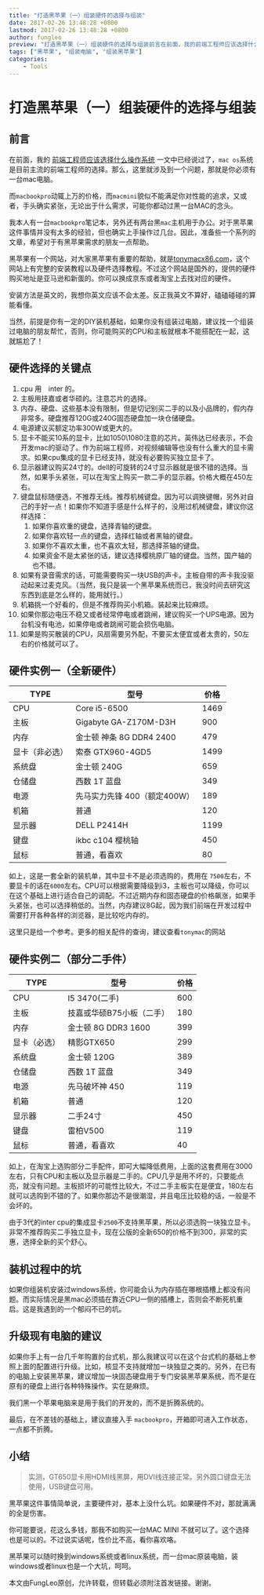```yaml
---
title: "打造黑苹果（一）组装硬件的选择与组装"
date: 2017-02-26 13:48:28 +0800
lastmod: 2017-02-26 13:48:28 +0800
author: fungleo
preview: "打造黑苹果（一）组装硬件的选择与组装前言在前面，我的前端工程师应该选择什么操作系统一文中已经说过了，macos系统是目前主流的前端工程师的选择。那么，这里就涉及到一个问题，那就是你必须有一台mac电脑。而macbookpro动辄上万的价格，而macmini貌似不能满足你对性能的追求，又或者，手头确实紧张，无论出于什么需求，可能你都动过黑一台MAC的念头。我本人有一台macbookpro笔记本"
tags: ["黑苹果", "组装电脑", "组装黑苹果"]
categories:
    - Tools
---
```


# 打造黑苹果（一）组装硬件的选择与组装

## 前言

在前面，我的 [前端工程师应该选择什么操作系统](http://blog.csdn.net/fungleo/article/details/56685306) 一文中已经说过了，`mac os`系统 是目前主流的前端工程师的选择。那么，这里就涉及到一个问题，那就是你必须有一台mac电脑。

而`macbookpro`动辄上万的价格，而`macmini`貌似不能满足你对性能的追求，又或者，手头确实紧张，无论出于什么需求，可能你都动过黑一台MAC的念头。

我本人有一台`macbookpro`笔记本，另外还有两台黑`mac`主机用于办公。对于黑苹果这件事情并没有太多的经验，但也确实上手操作过几台。因此，准备些一个系列的文章，希望对于有黑苹果需求的朋友一点帮助。

黑苹果有一个网站，对大家黑苹果有重要的帮助，就是[tonymacx86.com](http://wwwtonymacx86.com)，这个网站上有完整的安装教程以及硬件选择教程。不过这个网站是国外的，提供的硬件购买地址是亚马逊和新蛋的。你可以换成京东或者淘宝上去找对应的硬件。

安装方法是英文的，我想你英文应该不会太差。反正我英文不算好，磕磕碰碰的算能看懂。

当然，前提是你有一定的DIY装机基础，如果你没有组装过电脑，建议找一个组装过电脑的朋友帮忙，否则，你可能购买的CPU和主板就根本不能搭配在一起，这就尴尬了！

## 硬件选择的关键点

1. cpu 用　inter 的。
2. 主板用技嘉或者华硕的。注意芯片的选择。
3. 内存、硬盘、这些基本没有限制，但是切记别买二手的以及小品牌的，假内存非常多。硬盘推荐120G或240G固态硬盘加一块仓储硬盘。
4. 电源建议买额定功率300W或更大的。
5. 显卡不能买10系的显卡，比如1050\1080注意的芯片。英伟达已经表示，不会开发mac的驱动了。作为前端工程师，对视频编辑等也没有什么重大的显卡需求。如果cpu集成的显卡已经支持，就没有必要购买独立显卡了。
6. 显示器建议购买24寸的。dell的可旋转的24寸显示器就是很不错的选择。当然，如果手头紧张，可以在淘宝上购买一款二手的显示器。价格大概在450左右。
7. 键盘鼠标随便选，不推荐无线。推荐机械键盘。因为可以调换键帽，另外对自己的手好一点！如果你不知道手感是什么样子的，没用过机械键盘，建议你这样选择：
	1. 如果你喜欢重的键盘，选择青轴的键盘。
	2. 如果你喜欢轻一点的键盘，选择红轴或者黑轴的键盘。
	3. 如果你不喜欢太重，也不喜欢太轻，那选择茶轴的键盘。
	4. 如果资金不是太紧张的话，建议选择樱桃原厂轴的键盘。当然，国产轴的也不错。
8. 如果有录音需求的话，可能需要购买一块USB的声卡。主板自带的声卡我没驱动起来过麦克风。（当然，我只是装一个黑苹果系统而已，我没时间去研究这东西到底是怎么样的，能用就行。）
9. 机箱挑一个好看的，但是不推荐购买小机箱。装起来比较麻烦。
10. 如果你那边电压不稳又或者经常停电或者跳闸，建议购买一个UPS电源。因为台机没有电池，如果停电或者跳闸可能会损伤电脑。
11. 如果是购买散装的CPU，风扇需要另外配，不要买太便宜或者太贵的，50左右的价格就可以了。

## 硬件实例一（全新硬件）

TYPE | 型号 | 价格
----- | ------ | -----
CPU | Core i5-6500 | 1469
主板 | Gigabyte GA-Z170M-D3H | 900
内存 | 金士顿 神条 8G DDR4 2400 | 479
显卡（非必选） | 索泰 GTX960-4GD5 | 1499
系统盘 | 金士顿 240G | 659
仓储盘 | 西数 1T 蓝盘 | 349
电源 | 先马实力先锋 400（额定400W） | 189
机箱 | 普通 | 120
显示器 | DELL P2414H | 1199
键盘 | ikbc c104 樱桃轴 | 450
鼠标 | 普通，看喜欢 | 80

如上，这是一套全新的装机单，其中显卡不是必须选购的，费用在 `7500`左右，不要显卡的话在`6000`左右。CPU可以根据需要降级到i3，主板也可以降级，你可以在这个基础上进行适合自己的调配。不过近期内存和固态硬盘的价格飙涨，如果手头紧张，也可以选择稍低的。当然，内存建议8G起，因为我们前端在开发过程中需要打开各种各样的浏览器，是比较吃内存的。

这里只是给一个参考。更多的相关配件的查询，建议查看`tonymac`的网站

## 硬件实例二（部分二手件）
TYPE | 型号 | 价格
----- | ------ | -----
CPU | I5 3470(二手) | 600
主板 | 技嘉或华硕B75小板（二手）| 180
内存 | 金士顿 8G DDR3 1600 | 399
显卡（必选）| 精影GTX650 | 299
系统盘 | 金士顿 120G | 389
仓储盘 | 西数 1T 蓝盘 | 349
电源 | 先马破坏神 450 | 119
机箱 | 普通 | 120 
显示器| 二手24寸 | 450
键盘 | 雷柏V500 | 119
鼠标 | 普通，看喜欢 | 40

如上，在淘宝上选购部分二手配件，即可大幅降低费用，上面的这套费用在3000左右，只有CPU和主板以及显示器是二手的。CPU几乎是用不坏的，只要能点亮，就没有问题。主板损坏的可能性比较大，不过二手主板实在是便宜，180左右就可以选购到不错的了。如果你那边不是很潮湿，并且电压比较稳的话，一般是不会坏的。

由于3代的inter cpu的集成显卡`2500`不支持黑苹果，所以必须选购一块独立显卡。非常不推荐购买二手独立显卡，现在公版的全新650的价格不到300，非常的实惠，选择全新的买个舒心。

## 装机过程中的坑

如果你组装机安装过windows系统，你可能会认为内存插在哪根插槽上都没有问题。而实际情况是黑mac必须插在靠近CPU一侧的插槽上，否则会不断死机重启。这是我遇到的一个郁闷不已的坑。

## 升级现有电脑的建议

如果你手上有一台几千年购置的台式机，那么我建议可以在这个台式机的基础上参照上面的配置进行升级。比如，核显不支持就增加一块独显之类的。另外，在已有的电脑上安装黑苹果，建议增加一块固态硬盘用于专门安装黑苹果系统，而不是在原有的硬盘上进行各种特殊操作。实在是麻烦。

我们黑一个苹果电脑来是用于我们的开发的，而不是折腾系统的。

最后，在不差钱的基础上，建议直接入手 `macbookpro`，开箱即可进入工作状态，一点都不折腾。

## 小结

> 实测，GT650显卡用HDMI线黑屏，用DVI线连接正常。另外圆口键盘无法使用，USB键盘可用。

黑苹果这件事情简单说，主要硬件对，基本上没什么坑。如果硬件不对，那就满满的全是伤害。

你可能要说，花这么多钱，那我不如购买一台MAC MINI 不就可以了。这个选择也是可以的。不过说实话呢，性价比不高，看你喜欢咯。

黑苹果可以随时换到windows系统或者linux系统，而一台mac原装电脑，装windows或者linux也是一个大坑，呵呵。

本文由FungLeo原创，允许转载，但转载必须附注首发链接。谢谢。

